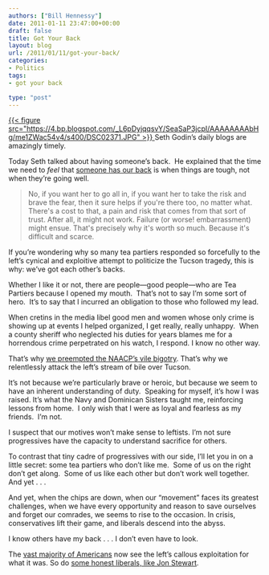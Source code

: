 ```yaml
---
authors: ["Bill Hennessy"]
date: 2011-01-11 23:47:00+00:00
draft: false
title: Got Your Back
layout: blog
url: /2011/01/11/got-your-back/
categories:
- Politics
tags:
- got your back

type: "post"
---
```


[{{< figure src="https://4.bp.blogspot.com/_L6pDyjqqsvY/SeaSaP3jcpI/AAAAAAAAbHg/me1ZWac54v4/s400/DSC02371.JPG" >}}
](https://gatewaypundit.rightnetwork.com)Seth Godin’s daily blogs are amazingly timely.

Today Seth talked about having someone’s back.  He explained that the time we need to _feel_ that [someone has our back](https://sethgodin.typepad.com/seths_blog/2011/01/ive-got-your-back.html) is when things are tough, not when they’re going well.


> No, if you want her to go all in, if you want her to take the risk and brave the fear, then it sure helps if you're there too, no matter what. There's a cost to that, a pain and risk that comes from that sort of trust. After all, it might not work. Failure (or worse! embarrassment) might ensue. That's precisely why it's worth so much. Because it's difficult and scarce.


If you’re wondering why so many tea partiers responded so forcefully to the left’s cynical and exploitive attempt to politicize the Tucson tragedy, this is why: we’ve got each other’s backs.

Whether I like it or not, there are people—good people—who are Tea Partiers because I opened my mouth.  That’s not to say I’m some sort of hero.  It’s to say that I incurred an obligation to those who followed my lead.

When cretins in the media libel good men and women whose only crime is showing up at events I helped organized, I get really, really unhappy.  When a county sheriff who neglected his duties for years blames me for a horrendous crime perpetrated on his watch, I respond. I know no other way.

That’s why [we preempted the NAACP’s vile bigotry](https://stlouisteaparty.com/2010/07/13/st-louis-tea-party-condemns-naacp-slur/). That’s why we relentlessly attack the left’s stream of bile over Tucson.

It’s not because we’re particularly brave or heroic, but because we seem to have an inherent understanding of duty.  Speaking for myself, it’s how I was raised. It’s what the Navy and Dominican Sisters taught me, reinforcing lessons from home.  I only wish that I were as loyal and fearless as my friends.  I’m not.

I suspect that our motives won’t make sense to leftists. I’m not sure progressives have the capacity to understand sacrifice for others.

To contrast that tiny cadre of progressives with our side, I’ll let you in on a little secret: some tea partiers who don’t like me.  Some of us on the right don’t get along.  Some of us like each other but don’t work well together.  And yet . . .

And yet, when the chips are down, when our “movement” faces its greatest challenges, when we have every opportunity and reason to save ourselves and forget our comrades, we seems to rise to the occasion. In crisis, conservatives lift their game, and liberals descend into the abyss.

I know others have my back . . . I don’t even have to look.

The [vast majority of Americans](https://gatewaypundit.rightnetwork.com/2011/01/sorry-libs-only-32-of-public-agree-that-political-rhetoric-was-cause-of-tucson-slaughter/) now see the left’s callous exploitation for what it was. So do [some honest liberals, like Jon Stewart](https://www.mediaite.com/tv/jon-stewart-doesnt-blame-toxic-political-discourse-for-arizona-shooting-tragedy/).
